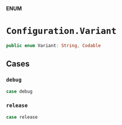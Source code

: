 **ENUM**

# `Configuration.Variant`

```swift
public enum Variant: String, Codable
```

## Cases
### `debug`

```swift
case debug
```

### `release`

```swift
case release
```

